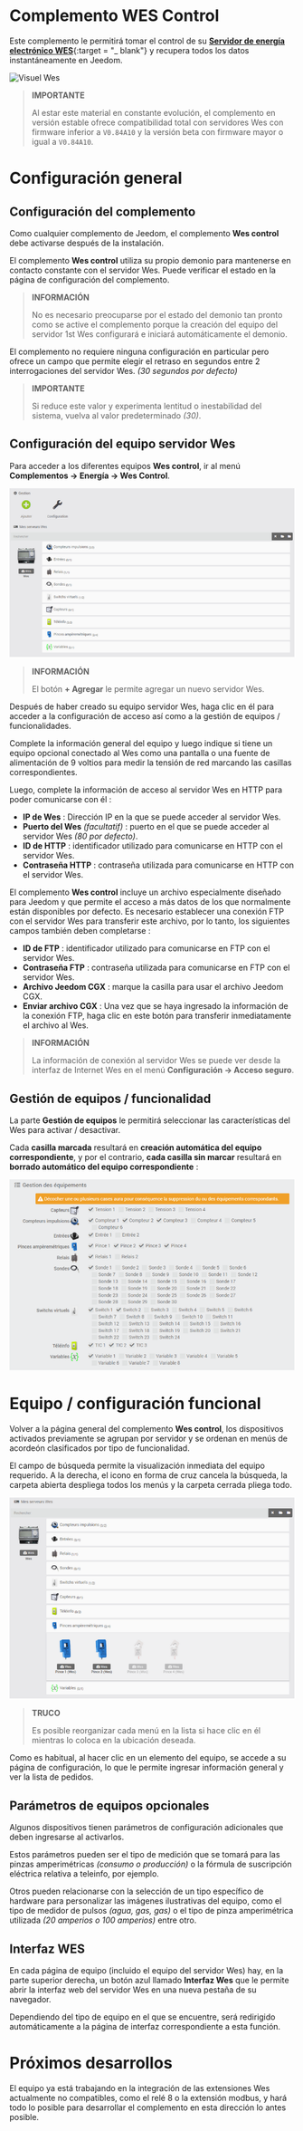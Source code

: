# Complemento WES Control

Este complemento le permitirá tomar el control de su [**Servidor de energía electrónico WES**](https://www.cartelectronic.fr/content/8-serveur-wes){:target = "\_ blank"} y recupera todos los datos instantáneamente en Jeedom.

![Visuel Wes](../../core/config/general.png)

>**IMPORTANTE**
>
>Al estar este material en constante evolución, el complemento en versión estable ofrece compatibilidad total con servidores Wes con firmware inferior a `V0.84A10` y la versión beta con firmware mayor o igual a `V0.84A10`.

# Configuración general

## Configuración del complemento

Como cualquier complemento de Jeedom, el complemento **Wes control** debe activarse después de la instalación.

El complemento **Wes control** utiliza su propio demonio para mantenerse en contacto constante con el servidor Wes. Puede verificar el estado en la página de configuración del complemento.

>**INFORMACIÓN**
>
>No es necesario preocuparse por el estado del demonio tan pronto como se active el complemento porque la creación del equipo del servidor 1st Wes configurará e iniciará automáticamente el demonio.

El complemento no requiere ninguna configuración en particular pero ofrece un campo que permite elegir el retraso en segundos entre 2 interrogaciones del servidor Wes. *(30 segundos por defecto)*

>**IMPORTANTE**
>
>Si reduce este valor y experimenta lentitud o inestabilidad del sistema, vuelva al valor predeterminado *(30)*.

## Configuración del equipo servidor Wes

Para acceder a los diferentes equipos **Wes control**, ir al menú **Complementos → Energía → Wes Control**.

![Accueil du plugin](./images/wescontrol_navigate.png)

>**INFORMACIÓN**
>
>El botón **+ Agregar** le permite agregar un nuevo servidor Wes.

Después de haber creado su equipo servidor Wes, haga clic en él para acceder a la configuración de acceso así como a la gestión de equipos / funcionalidades.

Complete la información general del equipo y luego indique si tiene un equipo opcional conectado al Wes como una pantalla o una fuente de alimentación de 9 voltios para medir la tensión de red marcando las casillas correspondientes.

Luego, complete la información de acceso al servidor Wes en HTTP para poder comunicarse con él :
- **IP de Wes** : Dirección IP en la que se puede acceder al servidor Wes.
- **Puerto del Wes** *(facultatif)* : puerto en el que se puede acceder al servidor Wes *(80 por defecto)*.
- **ID de HTTP** : identificador utilizado para comunicarse en HTTP con el servidor Wes.
- **Contraseña HTTP** : contraseña utilizada para comunicarse en HTTP con el servidor Wes.

El complemento **Wes control** incluye un archivo especialmente diseñado para Jeedom y que permite el acceso a más datos de los que normalmente están disponibles por defecto. Es necesario establecer una conexión FTP con el servidor Wes para transferir este archivo, por lo tanto, los siguientes campos también deben completarse :
- **ID de FTP** : identificador utilizado para comunicarse en FTP con el servidor Wes.
- **Contraseña FTP** : contraseña utilizada para comunicarse en FTP con el servidor Wes.
- **Archivo Jeedom CGX** : marque la casilla para usar el archivo Jeedom CGX.
- **Enviar archivo CGX** : Una vez que se haya ingresado la información de la conexión FTP, haga clic en este botón para transferir inmediatamente el archivo al Wes.

>**INFORMACIÓN**
>
>La información de conexión al servidor Wes se puede ver desde la interfaz de Internet Wes en el menú **Configuración → Acceso seguro**.

## Gestión de equipos / funcionalidad

La parte **Gestión de equipos** le permitirá seleccionar las características del Wes para activar / desactivar.

Cada **casilla marcada** resultará en **creación automática del equipo correspondiente**, y por el contrario, **cada casilla sin marcar** resultará en **borrado automático del equipo correspondiente** :

![Gestión de equipos](./images/wescontrol_generalManage.png)

# Equipo / configuración funcional

Volver a la página general del complemento **Wes control**, los dispositivos activados previamente se agrupan por servidor y se ordenan en menús de acordeón clasificados por tipo de funcionalidad.

El campo de búsqueda permite la visualización inmediata del equipo requerido. A la derecha, el icono en forma de cruz cancela la búsqueda, la carpeta abierta despliega todos los menús y la carpeta cerrada pliega todo.

![Navigation dans les équipements](./images/wescontrol_screenshot1.png)

>**TRUCO**
>
>Es posible reorganizar cada menú en la lista si hace clic en él mientras lo coloca en la ubicación deseada.

Como es habitual, al hacer clic en un elemento del equipo, se accede a su página de configuración, lo que le permite ingresar información general y ver la lista de pedidos.

## Parámetros de equipos opcionales

Algunos dispositivos tienen parámetros de configuración adicionales que deben ingresarse al activarlos.

Estos parámetros pueden ser el tipo de medición que se tomará para las pinzas amperimétricas *(consumo o producción)* o la fórmula de suscripción eléctrica relativa a teleinfo, por ejemplo.

Otros pueden relacionarse con la selección de un tipo específico de hardware para personalizar las imágenes ilustrativas del equipo, como el tipo de medidor de pulsos *(agua, gas, gas)* o el tipo de pinza amperimétrica utilizada *(20 amperios o 100 amperios)* entre otro.

## Interfaz WES

En cada página de equipo (incluido el equipo del servidor Wes) hay, en la parte superior derecha, un botón azul llamado **Interfaz Wes** que le permite abrir la interfaz web del servidor Wes en una nueva pestaña de su navegador.

Dependiendo del tipo de equipo en el que se encuentre, será redirigido automáticamente a la página de interfaz correspondiente a esta función.

# Próximos desarrollos

El equipo ya está trabajando en la integración de las extensiones Wes actualmente no compatibles, como el relé 8 o la extensión modbus, y hará todo lo posible para desarrollar el complemento en esta dirección lo antes posible.
